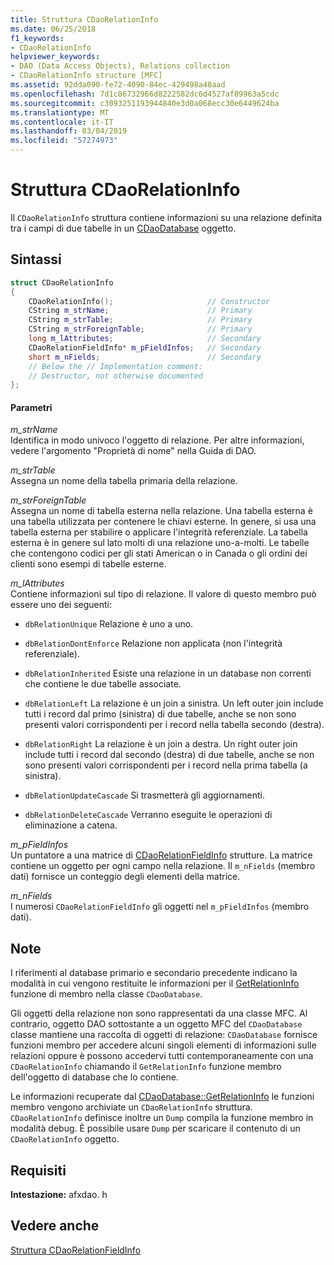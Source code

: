 ```yaml
---
title: Struttura CDaoRelationInfo
ms.date: 06/25/2018
f1_keywords:
- CDaoRelationInfo
helpviewer_keywords:
- DAO (Data Access Objects), Relations collection
- CDaoRelationInfo structure [MFC]
ms.assetid: 92dda090-fe72-4090-84ec-429498a48aad
ms.openlocfilehash: 7d1c86732966d8222582dc6d4527af89963a5cdc
ms.sourcegitcommit: c3093251193944840e3d0a068ecc30e6449624ba
ms.translationtype: MT
ms.contentlocale: it-IT
ms.lasthandoff: 03/04/2019
ms.locfileid: "57274973"
---
```

# <a name="cdaorelationinfo-structure"></a>Struttura CDaoRelationInfo

Il `CDaoRelationInfo` struttura contiene informazioni su una relazione definita tra i campi di due tabelle in un [CDaoDatabase](../../mfc/reference/cdaodatabase-class.md) oggetto.

## <a name="syntax"></a>Sintassi

```cpp
struct CDaoRelationInfo
{
    CDaoRelationInfo();                     // Constructor
    CString m_strName;                      // Primary
    CString m_strTable;                     // Primary
    CString m_strForeignTable;              // Primary
    long m_lAttributes;                     // Secondary
    CDaoRelationFieldInfo* m_pFieldInfos;   // Secondary
    short m_nFields;                        // Secondary
    // Below the // Implementation comment:
    // Destructor, not otherwise documented
};
```

#### <a name="parameters"></a>Parametri

*m_strName*<br/>
Identifica in modo univoco l'oggetto di relazione. Per altre informazioni, vedere l'argomento "Proprietà di nome" nella Guida di DAO.

*m_strTable*<br/>
Assegna un nome della tabella primaria della relazione.

*m_strForeignTable*<br/>
Assegna un nome di tabella esterna nella relazione. Una tabella esterna è una tabella utilizzata per contenere le chiavi esterne. In genere, si usa una tabella esterna per stabilire o applicare l'integrità referenziale. La tabella esterna è in genere sul lato molti di una relazione uno-a-molti. Le tabelle che contengono codici per gli stati American o in Canada o gli ordini dei clienti sono esempi di tabelle esterne.

*m_lAttributes*<br/>
Contiene informazioni sul tipo di relazione. Il valore di questo membro può essere uno dei seguenti:

- `dbRelationUnique` Relazione è uno a uno.

- `dbRelationDontEnforce` Relazione non applicata (non l'integrità referenziale).

- `dbRelationInherited` Esiste una relazione in un database non correnti che contiene le due tabelle associate.

- `dbRelationLeft` La relazione è un join a sinistra. Un left outer join include tutti i record dal primo (sinistra) di due tabelle, anche se non sono presenti valori corrispondenti per i record nella tabella secondo (destra).

- `dbRelationRight` La relazione è un join a destra. Un right outer join include tutti i record dal secondo (destra) di due tabelle, anche se non sono presenti valori corrispondenti per i record nella prima tabella (a sinistra).

- `dbRelationUpdateCascade` Si trasmetterà gli aggiornamenti.

- `dbRelationDeleteCascade` Verranno eseguite le operazioni di eliminazione a catena.

*m_pFieldInfos*<br/>
Un puntatore a una matrice di [CDaoRelationFieldInfo](../../mfc/reference/cdaorelationfieldinfo-structure.md) strutture. La matrice contiene un oggetto per ogni campo nella relazione. Il `m_nFields` (membro dati) fornisce un conteggio degli elementi della matrice.

*m_nFields*<br/>
I numerosi `CDaoRelationFieldInfo` gli oggetti nel `m_pFieldInfos` (membro dati).

## <a name="remarks"></a>Note

I riferimenti al database primario e secondario precedente indicano la modalità in cui vengono restituite le informazioni per il [GetRelationInfo](../../mfc/reference/cdaodatabase-class.md#getrelationinfo) funzione di membro nella classe `CDaoDatabase`.

Gli oggetti della relazione non sono rappresentati da una classe MFC. Al contrario, oggetto DAO sottostante a un oggetto MFC del `CDaoDatabase` classe mantiene una raccolta di oggetti di relazione: `CDaoDatabase` fornisce funzioni membro per accedere alcuni singoli elementi di informazioni sulle relazioni oppure è possono accedervi tutti contemporaneamente con una `CDaoRelationInfo` chiamando il `GetRelationInfo` funzione membro dell'oggetto di database che lo contiene.

Le informazioni recuperate dal [CDaoDatabase::GetRelationInfo](../../mfc/reference/cdaodatabase-class.md#getrelationinfo) le funzioni membro vengono archiviate un `CDaoRelationInfo` struttura. `CDaoRelationInfo` definisce inoltre un `Dump` compila la funzione membro in modalità debug. È possibile usare `Dump` per scaricare il contenuto di un `CDaoRelationInfo` oggetto.

## <a name="requirements"></a>Requisiti

**Intestazione:** afxdao. h

## <a name="see-also"></a>Vedere anche

[Struttura CDaoRelationFieldInfo](../../mfc/reference/cdaorelationfieldinfo-structure.md)
